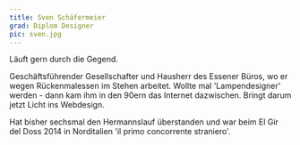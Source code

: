 ```yaml
---
title: Sven Schäfermeier
grad: Diplom Designer
pic: sven.jpg
---
```


Läuft gern durch die Gegend.

Geschäftsführender Gesellschafter und Hausherr des Essener Büros, wo er wegen Rückenmalessen im Stehen arbeitet. Wollte mal 'Lampendesigner' werden - dann kam ihm in den 90ern das Internet dazwischen. Bringt darum jetzt Licht ins Webdesign.

Hat bisher sechsmal den Hermannslauf überstanden und war beim El Gir del Doss 2014 in Norditalien 'il primo concorrente straniero'.